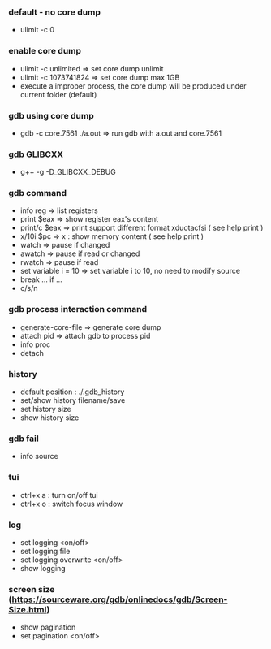 ### default - no core dump
* ulimit -c 0

### enable core dump
* ulimit -c unlimited  => set core dump unlimit
* ulimit -c 1073741824 => set core dump max 1GB
* execute a improper process, the core dump will be produced under current folder (default)

### gdb using core dump
* gdb -c core.7561 ./a.out => run gdb with a.out and core.7561

### gdb GLIBCXX
* g++ -g -D_GLIBCXX_DEBUG <filename>

### gdb command
* info reg => list registers
* print $eax   => show register eax's content
* print/c $eax => print support different format xduotacfsi ( see help print )
* x/10i $pc    => x : show memory content ( see help print )
* watch => pause if changed
* awatch => pause if read or changed
* rwatch => pause if read
* set variable i = 10 => set variable i to 10, no need to modify source
* break ... if ...
* c/s/n <count>

### gdb process interaction command
* generate-core-file => generate core dump
* attach pid => attach gdb to process pid
* info proc
* detach

### history
* default position : ./.gdb_history
* set/show history filename/save
* set history size <n>
* show history size

### gdb fail
* info source

### tui
* ctrl+x a : turn on/off tui
* ctrl+x o : switch focus window

### log
* set logging <on/off>
* set logging file <filename>
* set logging overwrite <on/off>
* show logging
  
### screen size (https://sourceware.org/gdb/onlinedocs/gdb/Screen-Size.html)
* show pagination
* set pagination <on/off>
